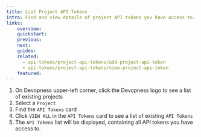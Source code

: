 ```yaml
---
title: List Project API Tokens
intro: Find and view details of project API tokens you have access to.
links:
    overview:
    quickstart:
    previous:
    next:
    guides:
    related:
      - api-tokens/project-api-tokens/add-project-api-token
      - api-tokens/project-api-tokens/view-project-api-token
    featured:
---
```


1. On Devopness upper-left corner, click the Devopness logo to see a list of existing projects
1. Select a `Project`
1. Find the `API Tokens` card
1. Click `VIEW ALL` in the `API Tokens` card to see a list of existing `API Tokens`
1. The `API Tokens` list will be displayed, containing all API tokens you have access to.
